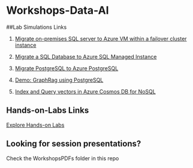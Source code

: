 # Workshops-Data-AI

##Lab Simulations Links

1. [Migrate on-premises SQL server to Azure VM within a failover cluster instance](https://360.articulate.com/review/content/5621ceef-33e6-4f63-904e-e0840eebd213/review)

2. [Migrate a SQL Database to Azure SQL Managed Instance](https://360.articulate.com/review/content/40ab7689-3488-4148-b001-7d6a0cfd6e65/review)

3. [Migrate PostgreSQL to Azure PostgreSQL](https://mslabs.cloudguides.com/guides/Migrate%20PostgreSQL%20databases%20to%20Azure%20Interactive%20Workshop)

4. [Demo: GraphRag using PostgreSQL](https://abeomorogbe-graphra-ca.gentledune-632d42cd.eastus2.azurecontainerapps.io/)

5. [Index and Query vectors in Azure Cosmos DB for NoSQL](https://360.articulate.com/review/content/df62ed9e-4357-4a96-9360-f5c4b3301bef/review)

## Hands-on-Labs Links

[Explore Hands-on Labs](https://databaseplatformandai.learnondemand.net)



## Looking for session presentations?
Check the WorkshopsPDFs folder in this repo
